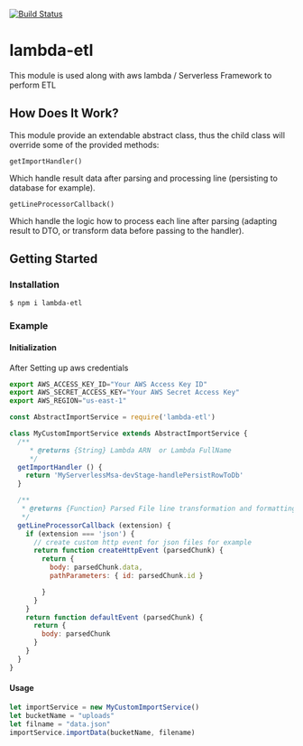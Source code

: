 [![Build Status](https://travis-ci.org/naciriii/lambda-etl.svg?branch=master)](https://travis-ci.org/naciriii/lambda-etl)
# lambda-etl
This module is used along with aws lambda / Serverless Framework to perform ETL
## How Does It Work?
This module provide an extendable abstract class, thus the child class will override some of the provided methods:

``` getImportHandler() ```

 Which handle result data after parsing and processing line (persisting to database for example).

``` getLineProcessorCallback() ```

 Which handle the logic how to process each line after parsing (adapting result to DTO, or transform data before passing to the handler).

 ## Getting Started

### Installation

    $ npm i lambda-etl

### Example
#### Initialization
After Setting up aws credentials 
```js
export AWS_ACCESS_KEY_ID="Your AWS Access Key ID"
export AWS_SECRET_ACCESS_KEY="Your AWS Secret Access Key"
export AWS_REGION="us-east-1"
```

```js
const AbstractImportService = require('lambda-etl')

class MyCustomImportService extends AbstractImportService {
  /**
     * @returns {String} Lambda ARN  or Lambda FullName
     */
  getImportHandler () {
    return 'MyServerlessMsa-devStage-handlePersistRowToDb'
  }

  /**
   * @returns {Function} Parsed File line transformation and formatting
   */
  getLineProcessorCallback (extension) {
    if (extension === 'json') {
      // create custom http event for json files for example
      return function createHttpEvent (parsedChunk) {
        return {
          body: parsedChunk.data,
          pathParameters: { id: parsedChunk.id }

        }
      }
    }
    return function defaultEvent (parsedChunk) {
      return {
        body: parsedChunk
      }
    }
  }
}
```
#### Usage
```js
let importService = new MyCustomImportService()
let bucketName = "uploads"
let filname = "data.json"
importService.importData(bucketName, filename)
```




